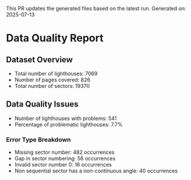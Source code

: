 This PR updates the generated files based on the latest run.
Generated on: 2025-07-13

# Data Quality Report

## Dataset Overview
- Total number of lighthouses: 7069
- Number of pages covered: 826
- Total number of sectors: 19370

## Data Quality Issues
- Number of lighthouses with problems: 541
- Percentage of problematic lighthouses: 7.7%

### Error Type Breakdown
- Missing sector number: 482 occurrences
- Gap in sector numbering: 56 occurrences
- Invalid sector number 0: 16 occurrences
- Non sequential sector has a non-continuous angle: 40 occurrences


